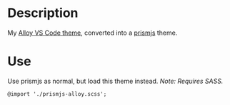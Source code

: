 # Description
My [Alloy VS Code theme](https://github.com/OfficerHalf/alloy-theme), converted into a [prismjs](https://prismjs.com/) theme.

# Use
Use prismjs as normal, but load this theme instead. _Note: Requires SASS._

    @import './prismjs-alloy.scss';